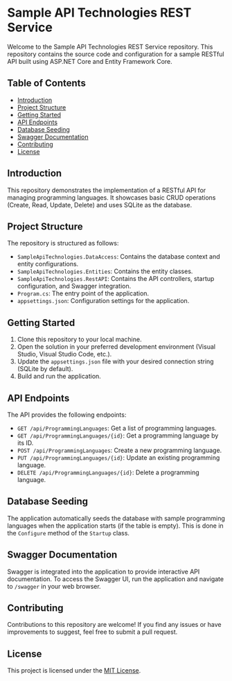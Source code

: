 # Sample API Technologies REST Service

Welcome to the Sample API Technologies REST Service repository. This repository contains the source code and configuration for a sample RESTful API built using ASP.NET Core and Entity Framework Core.

## Table of Contents

- [Introduction](#introduction)
- [Project Structure](#project-structure)
- [Getting Started](#getting-started)
- [API Endpoints](#api-endpoints)
- [Database Seeding](#database-seeding)
- [Swagger Documentation](#swagger-documentation)
- [Contributing](#contributing)
- [License](#license)

## Introduction

This repository demonstrates the implementation of a RESTful API for managing programming languages. It showcases basic CRUD operations (Create, Read, Update, Delete) and uses SQLite as the database.

## Project Structure

The repository is structured as follows:

- `SampleApiTechnologies.DataAccess`: Contains the database context and entity configurations.
- `SampleApiTechnologies.Entities`: Contains the entity classes.
- `SampleApiTechnologies.RestAPI`: Contains the API controllers, startup configuration, and Swagger integration.
- `Program.cs`: The entry point of the application.
- `appsettings.json`: Configuration settings for the application.

## Getting Started

1. Clone this repository to your local machine.
2. Open the solution in your preferred development environment (Visual Studio, Visual Studio Code, etc.).
3. Update the `appsettings.json` file with your desired connection string (SQLite by default).
4. Build and run the application.

## API Endpoints

The API provides the following endpoints:

- `GET /api/ProgrammingLanguages`: Get a list of programming languages.
- `GET /api/ProgrammingLanguages/{id}`: Get a programming language by its ID.
- `POST /api/ProgrammingLanguages`: Create a new programming language.
- `PUT /api/ProgrammingLanguages/{id}`: Update an existing programming language.
- `DELETE /api/ProgrammingLanguages/{id}`: Delete a programming language.

## Database Seeding

The application automatically seeds the database with sample programming languages when the application starts (if the table is empty). This is done in the `Configure` method of the `Startup` class.

## Swagger Documentation

Swagger is integrated into the application to provide interactive API documentation. To access the Swagger UI, run the application and navigate to `/swagger` in your web browser.

## Contributing

Contributions to this repository are welcome! If you find any issues or have improvements to suggest, feel free to submit a pull request.

## License

This project is licensed under the [MIT License](LICENSE).
